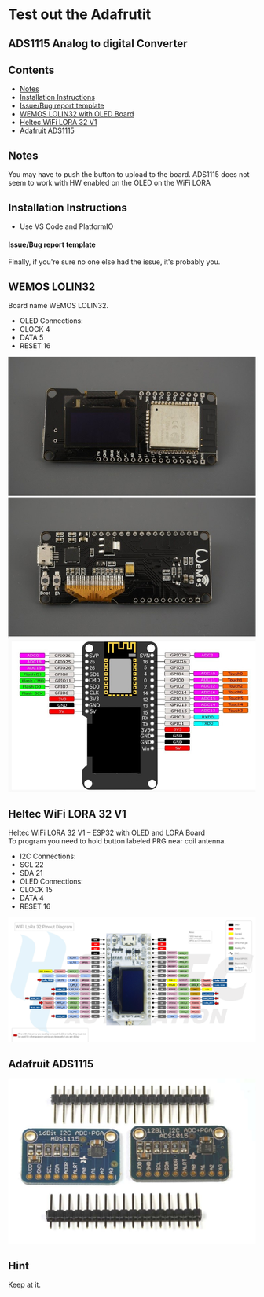 # Test out the Adafrutit
## ADS1115 Analog to digital Converter
## 

### 

## Contents
- [Notes](#notes)
- [Installation Instructions](#installation-instructions)
- [Issue/Bug report template](#issuebug-report-template)
- [WEMOS LOLIN32 with OLED Board](#WEMOS-LOLIN32)
- [Heltec WiFi LORA 32 V1](#Heltec-WiFi-LORA-32-V1)
- [Adafruit ADS1115](#Adafruit-ADS1115)

## Notes
You may have to push the button to upload to the board.
ADS1115 does not seem to work with HW enabled on the OLED on the WiFi LORA

## Installation Instructions
- Use VS Code and PlatformIO

#### Issue/Bug report template
Finally, if you're sure no one else had the issue, it's probably you.

## WEMOS LOLIN32
Board name WEMOS LOLIN32.<br/>
<ul>
    <li>OLED Connections:</li>
        <li>CLOCK 4</li>
        <li>DATA 5</li>
        <li>RESET 16</li>
</ul>

![Pin Functions](docs/WemosESP32OLEDTop.jpg)
![Pin Functions](docs/WemosESP32OLEDBottom.jpg)
![Pin Functions](docs/WemosESP32OLEDPinout.jpg)

## Heltec WiFi LORA 32 V1
Heltec WiFi LORA 32 V1 – ESP32 with OLED and LORA Board<br/>
To program you need to hold button labeled PRG near coil antenna.<br/>
<ul>
    <li>I2C Connections:</li>
        <li>SCL 22</li>
        <li>SDA 21</li>
    <li>OLED Connections:</li>
        <li>CLOCK 15</li>
        <li>DATA 4</li>
        <li>RESET 16</li>
</ul>

![Pin Functions](docs/WiFi-LORA-32-pinout-Diagram.png)

## Adafruit ADS1115
![Pin Functions](docs/AdafruitADS1015ADS1115PinDiagram.jpg)

## Hint
Keep at it.